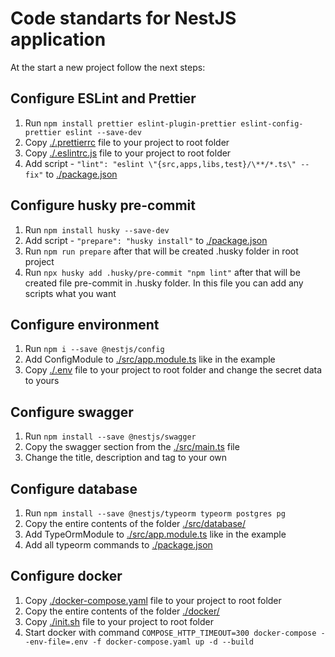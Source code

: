 # Code standarts for NestJS application

At the start a new project follow the next steps:

## Configure ESLint and Prettier

1. Run ```npm install prettier eslint-plugin-prettier eslint-config-prettier eslint --save-dev```
2. Copy [./.prettierrc](./.prettierrc) file to your project to root folder
3. Copy [./.eslintrc.js](./.eslintrc.js) file to your project to root folder
4. Add script - ```"lint": "eslint \"{src,apps,libs,test}/\**/*.ts\" --fix"``` to [./package.json](./package.json)

## Configure husky pre-commit

1. Run ```npm install husky --save-dev```
2. Add script - ```"prepare": "husky install"``` to [./package.json](./package.json)
3. Run ```npm run prepare``` after that will be created .husky folder in root project
4. Run ```npx husky add .husky/pre-commit "npm lint"``` after that will be created file pre-commit in .husky folder.
In this file you can add any scripts what you want

## Configure environment

1. Run ```npm i --save @nestjs/config```
2. Add ConfigModule to [./src/app.module.ts](./src/app.module.ts) like in the example
3. Copy [./.env](./.env) file to your project to root folder and change the secret data to yours
## Configure swagger

1. Run ```npm install --save @nestjs/swagger```
2. Сopy the swagger section from the [./src/main.ts](./src/main.ts) file
3. Change the title, description and tag to your own

## Configure database

1. Run ```npm install --save @nestjs/typeorm typeorm postgres pg```
2. Copy the entire contents of the folder [./src/database/](./src/database/)
3. Add TypeOrmModule to [./src/app.module.ts](./src/app.module.ts) like in the example
4. Add all typeorm commands to [./package.json](./package.json)


## Configure docker

1. Copy [./docker-compose.yaml](./docker-compose.yaml) file to your project to root folder
2. Copy the entire contents of the folder [./docker/](./docker/)
3. Copy [./init.sh](./init.sh) file to your project to root folder
4. Start docker with command ```COMPOSE_HTTP_TIMEOUT=300 docker-compose --env-file=.env -f docker-compose.yaml up -d --build```
